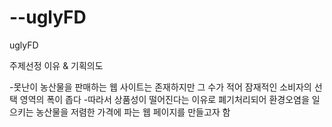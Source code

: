 # --uglyFD
uglyFD

주제선정 이유 & 기획의도



-못난이 농산물을 판매하는 웹 사이트는 존재하지만 그 수가 적어 잠재적인 소비자의 선택 영역의 폭이 좁다
-따라서 상품성이 떨어진다는 이유로 폐기처리되어 환경오염을 일으키는 농산물을 저렴한 가격에 파는 웹 페이지를 만들고자 함


